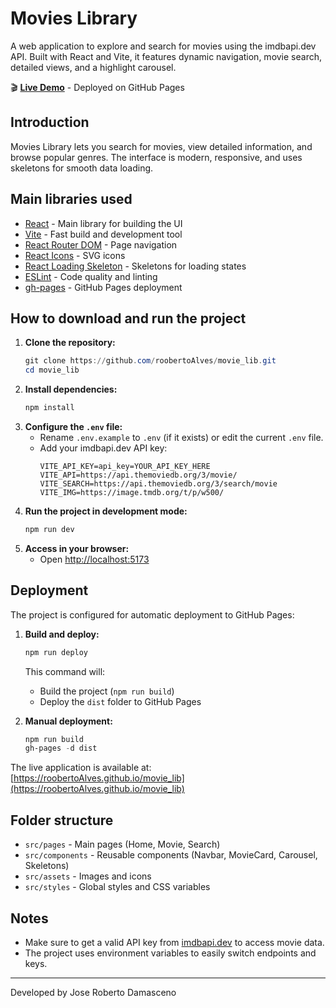 
# Movies Library

A web application to explore and search for movies using the imdbapi.dev API. Built with React and Vite, it features dynamic navigation, movie search, detailed views, and a highlight carousel.

🎬 **[Live Demo](https://roobertoAlves.github.io/movie_lib)** - Deployed on GitHub Pages

## Introduction

Movies Library lets you search for movies, view detailed information, and browse popular genres. The interface is modern, responsive, and uses skeletons for smooth data loading.

## Main libraries used

- [React](https://react.dev/) - Main library for building the UI
- [Vite](https://vitejs.dev/) - Fast build and development tool
- [React Router DOM](https://reactrouter.com/) - Page navigation
- [React Icons](https://react-icons.github.io/react-icons/) - SVG icons
- [React Loading Skeleton](https://github.com/dvtng/react-loading-skeleton) - Skeletons for loading states
- [ESLint](https://eslint.org/) - Code quality and linting
- [gh-pages](https://github.com/tschaub/gh-pages) - GitHub Pages deployment

## How to download and run the project

1. **Clone the repository:**
	```powershell
	git clone https://github.com/roobertoAlves/movie_lib.git
	cd movie_lib
	```
2. **Install dependencies:**
	```powershell
	npm install
	```
3. **Configure the `.env` file:**
	- Rename `.env.example` to `.env` (if it exists) or edit the current `.env` file.
	- Add your imdbapi.dev API key:
	  ```env
	  VITE_API_KEY=api_key=YOUR_API_KEY_HERE
	  VITE_API=https://api.themoviedb.org/3/movie/
      VITE_SEARCH=https://api.themoviedb.org/3/search/movie
      VITE_IMG=https://image.tmdb.org/t/p/w500/
	  ```
4. **Run the project in development mode:**
	```powershell
	npm run dev
	```
5. **Access in your browser:**
	- Open [http://localhost:5173](http://localhost:5173)

## Deployment

The project is configured for automatic deployment to GitHub Pages:

1. **Build and deploy:**
	```powershell
	npm run deploy
	```
	This command will:
	- Build the project (`npm run build`)
	- Deploy the `dist` folder to GitHub Pages

2. **Manual deployment:**
	```powershell
	npm run build
	gh-pages -d dist
	```

The live application is available at: [https://roobertoAlves.github.io/movie_lib](https://roobertoAlves.github.io/movie_lib)

## Folder structure

- `src/pages` - Main pages (Home, Movie, Search)
- `src/components` - Reusable components (Navbar, MovieCard, Carousel, Skeletons)
- `src/assets` - Images and icons
- `src/styles` - Global styles and CSS variables

## Notes

- Make sure to get a valid API key from [imdbapi.dev](https://imdbapi.dev/) to access movie data.
- The project uses environment variables to easily switch endpoints and keys.

---
Developed by Jose Roberto Damasceno
